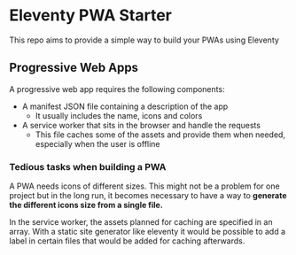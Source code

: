 # Eleventy PWA Starter

This repo aims to provide a simple way to build your PWAs using Eleventy

## Progressive Web Apps
A progressive web app requires the following components:
- A manifest JSON file containing a description of the app
    - It usually includes the name, icons and colors
- A service worker that sits in the browser and handle the requests
    - This file caches some of the assets and provide them when needed, especially when the user is offline

### Tedious tasks when building a PWA

A PWA needs icons of different sizes. This might not be a problem for one project but in the long run, it becomes necessary to have a way to **generate the different icons size from a single file.**

In the service worker, the assets planned for caching are specified in an array. With a static site generator like eleventy it would be possible to add a label in certain files that would be added for caching afterwards. 



